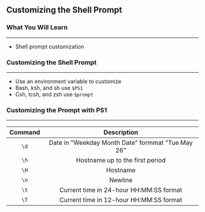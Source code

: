 ## Customizing the Shell Prompt

### What You Will Learn

*****

* Shell prompt customization

### Customizing the Shell Prompt

*****

* Use an environment variable to customize
* Bash, ksh, and sh use `$PS1`
* Csh, tcsh, and zsh use `$prompt`

### Customizing the Prompt with PS1

*****

Command | Description
:--: | :--: 
`\d` | Date in "Weekday Month Date" formmat "Tue May 26"
`\h` | Hostname up to the first period
`\H` | Hostname
`\n` | Newline
`\t` | Current time in 24-hour HH:MM:SS format
`\T` | Current time in 12-hour HH:MM:SS format